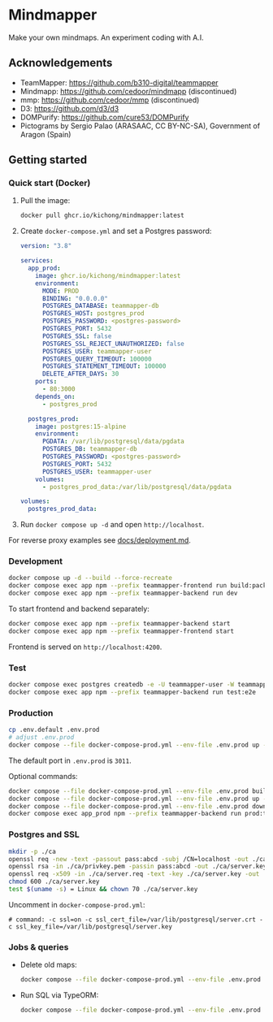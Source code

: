 # Mindmapper

Make your own mindmaps. An experiment coding with A.I.

## Acknowledgements

- TeamMapper: https://github.com/b310-digital/teammapper
- Mindmapp: https://github.com/cedoor/mindmapp (discontinued)
- mmp: https://github.com/cedoor/mmp (discontinued)
- D3: https://github.com/d3/d3
- DOMPurify: https://github.com/cure53/DOMPurify
- Pictograms by Sergio Palao (ARASAAC, CC BY-NC-SA), Government of Aragon (Spain)

## Getting started

### Quick start (Docker)

1. Pull the image:

   ```bash
   docker pull ghcr.io/kichong/mindmapper:latest
   ```

2. Create `docker-compose.yml` and set a Postgres password:

   ```yaml
   version: "3.8"

   services:
     app_prod:
       image: ghcr.io/kichong/mindmapper:latest
       environment:
         MODE: PROD
         BINDING: "0.0.0.0"
         POSTGRES_DATABASE: teammapper-db
         POSTGRES_HOST: postgres_prod
         POSTGRES_PASSWORD: <postgres-password>
         POSTGRES_PORT: 5432
         POSTGRES_SSL: false
         POSTGRES_SSL_REJECT_UNAUTHORIZED: false
         POSTGRES_USER: teammapper-user
         POSTGRES_QUERY_TIMEOUT: 100000
         POSTGRES_STATEMENT_TIMEOUT: 100000
         DELETE_AFTER_DAYS: 30
       ports:
         - 80:3000
       depends_on:
         - postgres_prod

     postgres_prod:
       image: postgres:15-alpine
       environment:
         PGDATA: /var/lib/postgresql/data/pgdata
         POSTGRES_DB: teammapper-db
         POSTGRES_PASSWORD: <postgres-password>
         POSTGRES_PORT: 5432
         POSTGRES_USER: teammapper-user
       volumes:
         - postgres_prod_data:/var/lib/postgresql/data/pgdata

   volumes:
     postgres_prod_data:
   ```

3. Run `docker compose up -d` and open `http://localhost`.

For reverse proxy examples see [docs/deployment.md](docs/deployment.md).

### Development

```bash
docker compose up -d --build --force-recreate
docker compose exec app npm --prefix teammapper-frontend run build:packages
docker compose exec app npm --prefix teammapper-backend run dev
```

To start frontend and backend separately:

```bash
docker compose exec app npm --prefix teammapper-backend start
docker compose exec app npm --prefix teammapper-frontend start
```

Frontend is served on `http://localhost:4200`.

### Test

```bash
docker compose exec postgres createdb -e -U teammapper-user -W teammapper-backend-test
docker compose exec app npm --prefix teammapper-backend run test:e2e
```

### Production

```bash
cp .env.default .env.prod
# adjust .env.prod
docker compose --file docker-compose-prod.yml --env-file .env.prod up -d --build --force-recreate
```

The default port in `.env.prod` is `3011`.

Optional commands:

```bash
docker compose --file docker-compose-prod.yml --env-file .env.prod build --no-cache
docker compose --file docker-compose-prod.yml --env-file .env.prod up -d --force-recreate
docker compose --file docker-compose-prod.yml --env-file .env.prod down -v
docker compose exec app_prod npm --prefix teammapper-backend run prod:typeorm:migrate
```

### Postgres and SSL

```bash
mkdir -p ./ca
openssl req -new -text -passout pass:abcd -subj /CN=localhost -out ./ca/server.req -keyout ./ca/privkey.pem
openssl rsa -in ./ca/privkey.pem -passin pass:abcd -out ./ca/server.key
openssl req -x509 -in ./ca/server.req -text -key ./ca/server.key -out ./ca/server.crt
chmod 600 ./ca/server.key
test $(uname -s) = Linux && chown 70 ./ca/server.key
```

Uncomment in `docker-compose-prod.yml`:

```
# command: -c ssl=on -c ssl_cert_file=/var/lib/postgresql/server.crt -c ssl_key_file=/var/lib/postgresql/server.key
```

### Jobs & queries

- Delete old maps:

  ```bash
  docker compose --file docker-compose-prod.yml --env-file .env.prod exec app_prod npm --prefix teammapper-backend run prod:data:maps:cleanup
  ```

- Run SQL via TypeORM:

  ```bash
  docker compose --file docker-compose-prod.yml --env-file .env.prod exec app_prod npx --prefix teammapper-backend typeorm query "select * from mmp_node" --dataSource ./teammapper-backend/dist/data-source.js
  ```

